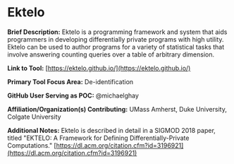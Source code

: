 # Ektelo 

**Brief Description:** Ektelo is a programming framework and system that aids programmers in developing differentially private programs with high utility. Ektelo can be used to author programs for a variety of statistical tasks that involve answering counting queries over a table of arbitrary dimension. 

**Link to Tool:** [https://ektelo.github.io/](https://ektelo.github.io/)

**Primary Tool Focus Area:** De-identification 

**GitHub User Serving as POC:** @michaelghay 

**Affiliation/Organization(s) Contributing:** UMass Amherst, Duke University, Colgate University

**Additional Notes:** Ektelo is described in detail in a SIGMOD 2018 paper, titled "EKTELO: A Framework for Defining Differentially-Private Computations." [https://dl.acm.org/citation.cfm?id=3196921](https://dl.acm.org/citation.cfm?id=3196921)
